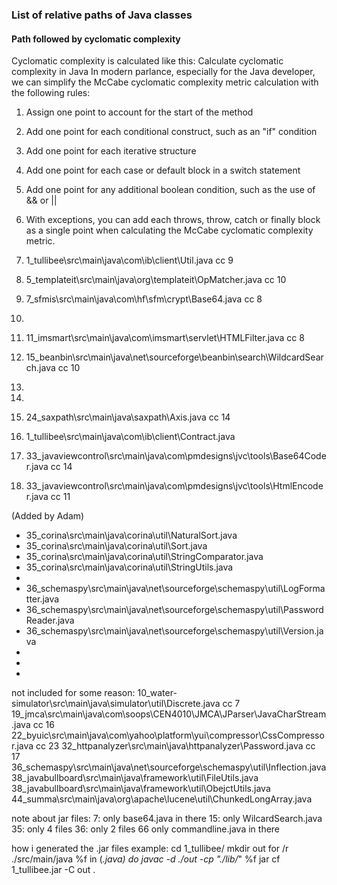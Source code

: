 ### List of relative paths of Java classes
#### Path followed by cyclomatic complexity
Cyclomatic complexity is calculated like this:
Calculate cyclomatic complexity in Java
In modern parlance, especially for the Java developer, we can simplify the McCabe cyclomatic complexity metric calculation with the following rules:

1. Assign one point to account for the start of the method
2. Add one point for each conditional construct, such as an "if" condition
3. Add one point for each iterative structure
4. Add one point for each case or default block in a switch statement
5. Add one point for any additional boolean condition, such as the use of && or ||
6. With exceptions, you can add each throws, throw, catch or finally block as a single point when calculating the McCabe cyclomatic complexity metric.


1. 1_tullibee\src\main\java\com\ib\client\Util.java cc 9
2. 5_templateit\src\main\java\org\templateit\OpMatcher.java cc 10
3. 7_sfmis\src\main\java\com\hf\sfm\crypt\Base64.java cc 8
4.  
5. 11_imsmart\src\main\java\com\imsmart\servlet\HTMLFilter.java cc 8
6. 15_beanbin\src\main\java\net\sourceforge\beanbin\search\WildcardSearch.java cc 10
7. 
8. 
9. 24_saxpath\src\main\java\saxpath\Axis.java cc 14
10. 1_tullibee\src\main\java\com\ib\client\Contract.java
11. 33_javaviewcontrol\src\main\java\com\pmdesigns\jvc\tools\Base64Coder.java cc 14
12. 33_javaviewcontrol\src\main\java\com\pmdesigns\jvc\tools\HtmlEncoder.java cc 11

(Added by Adam)
-	35_corina\src\main\java\corina\util\NaturalSort.java
-	35_corina\src\main\java\corina\util\Sort.java
-	35_corina\src\main\java\corina\util\StringComparator.java
-	35_corina\src\main\java\corina\util\StringUtils.java
-	
-	36_schemaspy\src\main\java\net\sourceforge\schemaspy\util\LogFormatter.java
-	36_schemaspy\src\main\java\net\sourceforge\schemaspy\util\PasswordReader.java
-	36_schemaspy\src\main\java\net\sourceforge\schemaspy\util\Version.java
-	
-	
-	

not included for some reason:
10_water-simulator\src\main\java\simulator\util\Discrete.java cc 7
19_jmca\src\main\java\com\soops\CEN4010\JMCA\JParser\JavaCharStream.java cc 16
22_byuic\src\main\java\com\yahoo\platform\yui\compressor\CssCompressor.java cc 23
32_httpanalyzer\src\main\java\httpanalyzer\Password.java cc 17
36_schemaspy\src\main\java\net\sourceforge\schemaspy\util\Inflection.java
38_javabullboard\src\main\java\framework\util\FileUtils.java
38_javabullboard\src\main\java\framework\util\ObejctUtils.java
44_summa\src\main\java\org\apache\lucene\util\ChunkedLongArray.java


note about jar files:
7: only base64.java in there
15: only WilcardSearch.java
35: only 4 files
36: only 2 files
66 only commandline.java in there

how i generated the .jar files example:
cd 1_tullibee/
mkdir out
for /r ./src/main/java %f in (*.java) do javac -d ./out -cp "./lib/*" %f
jar cf 1_tullibee.jar -C out .
